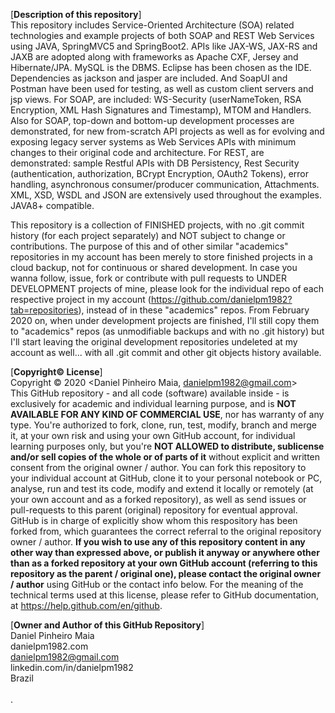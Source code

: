 [**Description of this repository**]<br>
This repository includes Service-Oriented Architecture (SOA) related technologies and example projects of both SOAP and REST Web Services using JAVA, SpringMVC5 and SpringBoot2. APIs like JAX-WS, JAX-RS and JAXB are adopted along with frameworks as Apache CXF, Jersey and Hibernate/JPA. MySQL is the DBMS. Eclipse has been chosen as the IDE. Dependencies as jackson and jasper are included. And SoapUI and Postman have been used for testing, as well as custom client servers and jsp views. For SOAP, are included: WS-Security (userNameToken, RSA Encryption, XML Hash Signatures and Timestamp), MTOM and Handlers. Also for SOAP, top-down and bottom-up development processes are demonstrated, for new from-scratch API projects as well as for evolving and exposing legacy server systems as Web Services APIs with minimum changes to their original code and architecture. For REST, are demonstrated: sample Restful APIs with DB Persistency, Rest Security (authentication, authorization, BCrypt Encryption, OAuth2 Tokens), error handling, asynchronous consumer/producer communication, Attachments. XML, XSD, WSDL and JSON are extensively used throughout the examples. JAVA8+ compatible.

This repository is a collection of FINISHED projects, with no .git commit history (for each project separately) and NOT subject to change or contributions. The purpose of this and of other similar "academics" repositories in my account has been merely to store finished projects in a cloud backup, not for continuous or shared development. In case you wanna follow, issue, fork or contribute with pull requests to UNDER DEVELOPMENT projects of mine, please look for the individual repo of each respective project in my account (https://github.com/danielpm1982?tab=repositories), instead of in these "academics" repos. From February 2020 on, when under development projects are finished, I'll still copy them to "academics" repos (as unmodifiable backups and with no .git history) but I'll start leaving the original development repositories undeleted at my account as well... with all .git commit and other git objects history available.

[**Copyright© License**]<br>
Copyright © 2020 <Daniel Pinheiro Maia, danielpm1982@gmail.com><br>
This GitHub repository - and all code (software) available inside - is exclusively for academic and individual learning purpose, and is **NOT AVAILABLE FOR ANY KIND OF COMMERCIAL USE**, nor has warranty of any type. You're authorized to fork, clone, run, test, modify, branch and merge it, at your own risk and using your own GitHub account, for individual learning purposes only, but you're **NOT ALLOWED to distribute, sublicense and/or sell copies of the whole or of parts of it** without explicit and written consent from the original owner / author. You can fork this repository to your individual account at GitHub, clone it to your personal notebook or PC, analyse, run and test its code, modify and extend it locally or remotely (at your own account and as a forked repository), as well as send issues or pull-requests to this parent (original) repository for eventual approval. GitHub is in charge of explicitly show whom this respository has been forked from, which guarantees the correct referral to the original repository owner / author. **If you wish to use any of this repository content in any other way than expressed above, or publish it anyway or anywhere other than as a forked repository at your own GitHub account (referring to this repository as the parent / original one), please contact the original owner / author** using GitHub or the contact info below. For the meaning of the technical terms used at this license, please refer to GitHub documentation, at https://help.github.com/en/github.


[**Owner and Author of this GitHub Repository**]<br>
Daniel Pinheiro Maia<br>
danielpm1982.com<br>
danielpm1982@gmail.com<br>
linkedin.com/in/danielpm1982<br>
Brazil<br>
<br>
.
